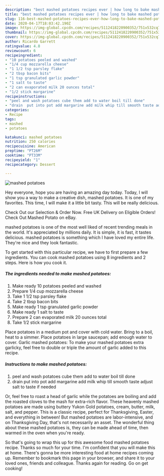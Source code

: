 ```yaml
---
description: "best mashed potatoes recipes ever | how long to bake mashed potatoes"
title: "best mashed potatoes recipes ever | how long to bake mashed potatoes"
slug: 116-best-mashed-potatoes-recipes-ever-how-long-to-bake-mashed-potatoes
date: 2020-04-17T18:03:42.190Z
image: https://img-global.cpcdn.com/recipes/5112418220900352/751x532cq70/mashed-potatoes-recipe-main-photo.jpg
thumbnail: https://img-global.cpcdn.com/recipes/5112418220900352/751x532cq70/mashed-potatoes-recipe-main-photo.jpg
cover: https://img-global.cpcdn.com/recipes/5112418220900352/751x532cq70/mashed-potatoes-recipe-main-photo.jpg
author: Ricardo Garrett
ratingvalue: 4.8
reviewcount: 6
recipeingredient:
- "10 potatoes peeled and washed"
- "1/4 cup mozzarella cheese"
- "1 1/2 tsp parsley flake"
- "2 tbsp bacon bits"
- "1 tsp granulated garlic powder"
- "1 salt to taste"
- "2 can evaporated milk 20 ounces total"
- "1/2 stick margarine"
recipeinstructions:
- "peel and wash potatoes cube them add to water boil till done"
- "drain  put into pot add margarine add milk whip till smooth taste adjust salt to taste if needed"
categories:
- Recipe
tags:
- mashed
- potatoes

katakunci: mashed potatoes 
nutrition: 250 calories
recipecuisine: American
preptime: "PT26M"
cooktime: "PT33M"
recipeyield: "1"
recipecategory: Dessert

---
```



![mashed potatoes](https://img-global.cpcdn.com/recipes/5112418220900352/751x532cq70/mashed-potatoes-recipe-main-photo.jpg)

Hey everyone, hope you are having an amazing day today. Today, I will show you a way to make a creative dish, mashed potatoes. It is one of my favorites. This time, I will make it a little bit tasty. This will be really delicious.

Check Out our Selection &amp; Order Now. Free UK Delivery on Eligible Orders! Check Out Mashed Potato on eBay.

mashed potatoes is one of the most well liked of recent trending meals in the world. It's appreciated by millions daily. It is simple, it is fast, it tastes delicious. mashed potatoes is something which I have loved my entire life. They're nice and they look fantastic.


To get started with this particular recipe, we have to first prepare a few ingredients. You can cook mashed potatoes using 8 ingredients and 2 steps. Here is how you cook it.

<!--inarticleads1-->

##### The ingredients needed to make mashed potatoes:

1. Make ready 10 potatoes peeled and washed
1. Prepare 1/4 cup mozzarella cheese
1. Take 1 1/2 tsp parsley flake
1. Take 2 tbsp bacon bits
1. Make ready 1 tsp granulated garlic powder
1. Make ready 1 salt to taste
1. Prepare 2 can evaporated milk 20 ounces total
1. Take 1/2 stick margarine


Place potatoes in a medium pot and cover with cold water. Bring to a boil, heat to a simmer. Place potatoes in large saucepan; add enough water to cover. Garlic mashed potatoes: To make your mashed potatoes extra garlicky, feel free to double or triple the amount of garlic added to this recipe. 

<!--inarticleads2-->

##### Instructions to make mashed potatoes:

1. peel and wash potatoes cube them add to water boil till done
1. drain  put into pot add margarine add milk whip till smooth taste adjust salt to taste if needed


Or, feel free to roast a head of garlic while the potatoes are boiling and add the roasted cloves to the mash for extra-rich flavor. These heavenly mashed potatoes are made using buttery Yukon Gold potatoes, cream, butter, milk, salt, and pepper. This is a classic recipe, perfect for Thanksgiving, Easter, and everything in between! But mashed potatoes are labor-intensive, and on Thanksgiving Day, that&#39;s not necessarily an asset. The wonderful thing about these mashed potatoes is, they can be made ahead of time, then warmed in the oven when you&#39;re ready. 

So that's going to wrap this up for this awesome food mashed potatoes recipe. Thanks so much for your time. I'm confident that you will make this at home. There's gonna be more interesting food at home recipes coming up. Remember to bookmark this page in your browser, and share it to your loved ones, friends and colleague. Thanks again for reading. Go on get cooking!
